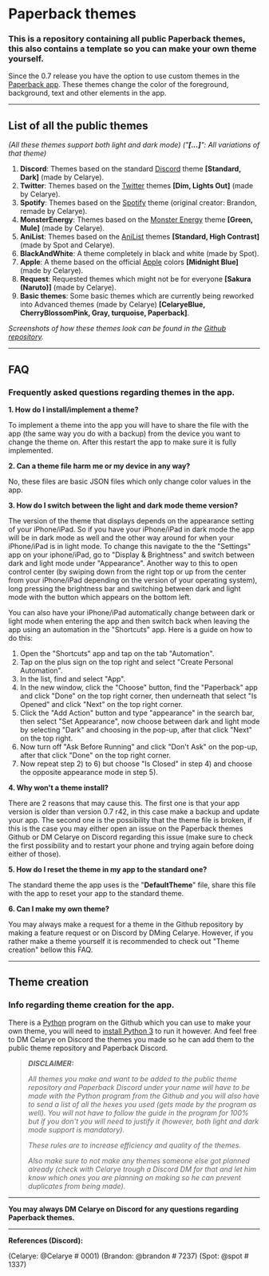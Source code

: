 # Paperback themes
### This is a repository containing all public Paperback themes, this also contains a template so you can make your own theme yourself.

Since the 0.7 release you have the option to use custom themes in the [Paperback app](https://paperback.moe/). These themes change the color of the foreground, background, text and other elements in the app.

---

## List of all the public themes

*(All these themes support both light and dark mode)*
*("**[...]**": All variations of that theme)*

1) **Discord**: Themes based on the standard [Discord](https://discord.com/) theme **[Standard, Dark]** (made by Celarye).
2) **Twitter**: Themes based on the [Twitter](https://twitter.com/) themes **[Dim, Lights Out]** (made by Celarye).
3) **Spotify**: Themes based on the [Spotify](https://www.spotify.com/) theme (original creator: Brandon, remade by Celarye).
4) **MonsterEnergy**: Themes based on the [Monster Energy](https://www.monsterenergy.com/) theme **[Green, Mule]** (made by Celarye).
5) **AniList**: Themes based on the [AniList](https://anilist.co/) themes **[Standard, High Contrast]** (made by Spot and Celarye).
6) **BlackAndWhite**: A theme completely in black and white (made by Spot).
7) **Apple**: A theme based on the official [Apple](https://www.apple.com/) colors **[Midnight Blue]** (made by Celarye).
8) **Request**: Requested themes which might not be for everyone **[Sakura (Naruto)]** (made by Celarye).
9) **Basic themes**: Some basic themes which are currently being reworked into Advanced themes (made by Celarye) **[CelaryeBlue, CherryBlossomPink, Gray, turquoise, Paperback]**.

*Screenshots of how these themes look can be found in the [Github repository](https://github.com/Celarye/Paperback-themes).*

---

## FAQ
### Frequently asked questions regarding themes in the app.

**1. How do I install/implement a theme?**

To implement a theme into the app you will have to share the file with the app (the same way you do with a backup) from the device you want to change the theme on. After this restart the app to make sure it is fully implemented.

**2. Can a theme file harm me or my device in any way?**

No, these files are basic JSON files which only change color values in the app.

**3. How do I switch between the light and dark mode theme version?**

The version of the theme that displays depends on the appearance setting of your iPhone/iPad. So if you have your iPhone/iPad in dark mode the app will be in dark mode as well and the other way around for when your iPhone/iPad is in light mode. To change this navigate to the the "Settings" app on your iphone/iPad, go to "Display & Brightness" and switch between dark and light mode under "Appearance". Another way to this to open control center (by swiping down from the right top or up from the center from your iPhone/iPad depending on the version of your operating system), long pressing the brightness bar and switching between dark and light mode with the button which appears on the bottom left.

You can also have your iPhone/iPad automatically change between dark or light mode when entering the app and then switch back when leaving the app using an automation in the "Shortcuts" app. Here is a guide on how to do this:
1) Open the "Shortcuts" app and tap on the tab "Automation".
2) Tap on the plus sign on the top right and select "Create Personal Automation".
3) In the list, find and select "App".
4) In the new window, click the "Choose" button, find the "Paperback" app and click "Done" on the top right corner, then underneath that select "Is Opened" and click "Next" on the top right corner.
5) Click the "Add Action" button and type "appearance" in the search bar, then select "Set Appearance", now choose between dark and light mode by selecting "Dark" and choosing in the pop-up, after that click "Next" on the top right.
6) Now turn off "Ask Before Running" and click "Don't Ask" on the pop-up, after that click "Done" on the top right corner.
7) Now repeat step 2) to 6) but choose "Is Closed" in step 4) and choose the opposite appearance mode in step 5).

**4. Why won't a theme install?**

There are 2 reasons that may cause this. The first one is that your app version is older than version 0.7 r42, in this case make a backup and update your app. The second one is the possibility that the theme file is broken, if this is the case you may either open an issue on the Paperback themes Github or DM Celarye on Discord regarding this issue (make sure to check the first possibility and to restart your phone and trying again before doing either of those). 

**5. How do I reset the theme in my app to the standard one?**

The standard theme the app uses is the "**DefaultTheme**" file, share this file with the app to reset your app to the standard theme.

**6. Can I make my own theme?**

You may always make a request for a theme in the Github repository by making a feature request or on Discord by DMing Celarye. However, if you rather make a theme yourself it is recommended to check out "Theme creation" bellow this FAQ.

---

## Theme creation
### Info regarding theme creation for the app.

There is a [Python](https://www.python.org/) program on the Github which you can use to make your own theme, you will need to [install Python 3](https://www.python.org/downloads/) to run it however. And feel free to DM Celarye on Discord the themes you made so he can add them to the public theme repository and Paperback Discord.

> ***DISCLAIMER:***
>
> *All themes you make and want to be added to the public theme repository and Paperback Discord under your name will have to be made with the Python program from the Github and you will also have to send a list of all the hexes you used (gets made by the program as well).*
> *You will not have to follow the guide in the program for 100% but if you don't you will need to justify it (however, both light and dark mode support is mandatory).*
> 
> *These rules are to increase efficiency and quality of the themes.*
>
> *Also make sure to not make any themes someone else got planned already (check with Celarye trough a Discord DM for that and let him know which ones you are planning on making so he can prevent duplicates from being made).*

---

**You may always DM Celarye on Discord for any questions regarding Paperback themes.**

---

**References (Discord):**

(Celarye: @Celarye # 0001)
(Brandon: @brandon # 7237)
(Spot: @spot # 1337)